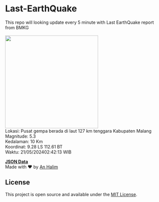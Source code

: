 # Last-EarthQuake
This repo will looking update every 5 minute with Last EarthQuake report from BMKG
<br>
<br>
<img src="https://static.bmkg.go.id/20240521024213.mmi.jpg" width="300"/>
<br>
Lokasi: Pusat gempa berada di laut 127 km tenggara Kabupaten Malang <br>
Magnitude: 5.3 <br>
Kedalaman: 10 Km <br>
Koordinat: 9.28 LS 112.61 BT <br>
Waktu: 21/05/202402:42:13 WIB <br>

<a href="./data/data.json">**JSON Data**</a>
<br>
Made with ❤️ by <a href="https://github.com/an-halim">An Halim</a>
## License

This project is open source and available under the [MIT License](LICENSE).
